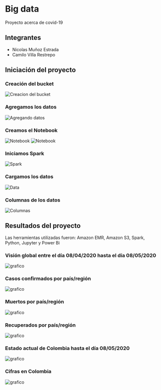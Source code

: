 # Big data

Proyecto acerca de covid-19

## Integrantes

  - Nicolas Muñoz Estrada
  - Camilo Villa Restrepo

## Iniciación del proyecto

### Creación del bucket

![Creacion del bucket](/images/1.png)

### Agregamos los datos

![Agregando datos](/images/2.png)

### Creamos el Notebook

![Notebook](/images/3.png)
![Notebook](/images/4.png)

### Iniciamos Spark

![Spark](/images/5.png)

### Cargamos los datos

![Data](/images/6.png)

### Columnas de los datos

![Columnas](/images/7.png)

## Resultados del proyecto

Las herramientas utilizadas fueron: Amazon EMR, Amazon S3, Spark, Python, Jupyter y Power Bi

### Visión global entre el día 08/04/2020 hasta el día 08/05/2020

![grafico](/images/r1.png)

### Casos confirmados por país/región

![grafico](/images/r3.png)

### Muertos por país/región

![grafico](/images/r2.png)

### Recuperados por país/región

![grafico](/images/r4.png)

### Estado actual de Colombia hasta el día 08/05/2020

![grafico](/images/r5.png)

### Cifras en Colombia

![grafico](/images/r6.png)


